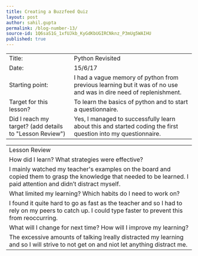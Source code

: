 ```yaml
---
title: Creating a Buzzfeed Quiz
layout: post
author: sahil.gupta
permalink: /blog-number-13/
source-id: 1Q6saS1G_1xfUJkb_KyGdKbUGIRCNknz_P3mUg5WAIHU
published: true
---
```

<table>
  <tr>
    <td>Title:</td>
    <td>Python Revisited</td>
  </tr>
  <tr>
    <td>Date:</td>
    <td>15/6/17</td>
  </tr>
  <tr>
    <td>Starting point:</td>
    <td>I had a vague memory of python from previous learning but it was of no use and was in dire need of replenishment.</td>
  </tr>
  <tr>
    <td>Target for this lesson?</td>
    <td>To learn the basics of python and to start a questionnaire.</td>
  </tr>
  <tr>
    <td>Did I reach my target? 
(add details to "Lesson Review")</td>
    <td>Yes, I managed to successfully learn about this and started coding the first question into my questionnaire.</td>
  </tr>
</table>


<table>
  <tr>
    <td>Lesson Review</td>
  </tr>
  <tr>
    <td>How did I learn? What strategies were effective? </td>
  </tr>
  <tr>
    <td>I mainly watched my teacher's examples on the board and copied them to grasp the knowledge that needed to be learned. I paid attention and didn’t distract myself.</td>
  </tr>
  <tr>
    <td>What limited my learning? Which habits do I need to work on? </td>
  </tr>
  <tr>
    <td>I found it quite hard to go as fast as the teacher and so I had to rely on my peers to catch up. I could type faster to prevent this from reoccurring.</td>
  </tr>
  <tr>
    <td>What will I change for next time? How will I improve my learning?</td>
  </tr>
  <tr>
    <td>The excessive amounts of talking lreally distracted my learning and so I will strive to not get on and niot let anything distract me.</td>
  </tr>
</table>



